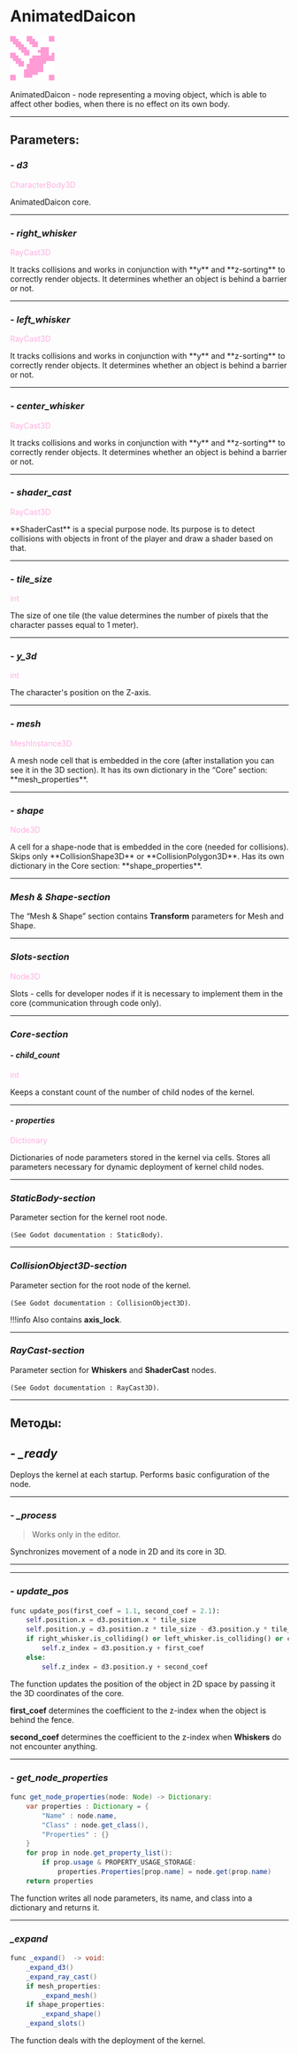# AnimatedDaicon

![animated_daicon.png](../assets/images/animated_daicon.png)

AnimatedDaicon - node representing a moving object, which is able to affect other bodies, when there is no effect on its own body.

---
## **Parameters**:

### - *d3*
<p style="color:#ffb0e0;">CharacterBody3D</p>
AnimatedDaicon core.

---
### - *right_whisker*
<p style="color:#ffb0e0;">RayCast3D</p>
It tracks collisions and works in conjunction with **y** and **z-sorting** to correctly render objects. It determines whether an object is behind a barrier or not.

---
### - *left_whisker*
<p style="color:#ffb0e0;">RayCast3D</p>
It tracks collisions and works in conjunction with **y** and **z-sorting** to correctly render objects. It determines whether an object is behind a barrier or not.

---
### - *center_whisker*
<p style="color:#ffb0e0;">RayCast3D</p>
It tracks collisions and works in conjunction with **y** and **z-sorting** to correctly render objects. It determines whether an object is behind a barrier or not.

---
### - *shader_cast*
<p style="color:#ffb0e0;">RayCast3D</p>
**ShaderCast** is a special purpose node. Its purpose is to detect collisions with objects in front of the player and draw a shader based on that.

---
### - *tile_size*
<p style="color:#ffb0e0;">int</p>
The size of one tile (the value determines the number of pixels that the character passes equal to 1 meter).

---
### - *y_3d*
<p style="color:#ffb0e0;">int</p>
The character's position on the Z-axis.

---
### - *mesh*
<p style="color:#ffb0e0;">MeshInstance3D</p>
A mesh node cell that is embedded in the core (after installation you can see it in the 3D section). 
It has its own dictionary in the “Core” section: **mesh_properties**.

---
### - *shape*
<p style="color:#ffb0e0;">Node3D</p>
A cell for a shape-node that is embedded in the core (needed for collisions).
Skips only **CollisionShape3D** or **CollisionPolygon3D**.
Has its own dictionary in the Core section: **shape_properties**.

---
### *Mesh & Shape-section*

The “Mesh & Shape” section contains **Transform** parameters for Mesh and Shape.

---
### *Slots-section*
<p style="color:#ffb0e0;">Node3D</p>
Slots - cells for developer nodes if it is necessary to implement them in the core (communication through code only).

---
### *Core-section*
#### - *child_count*
<p style="color:#ffb0e0;">int</p>
Keeps a constant count of the number of child nodes of the kernel.

---
#### - *properties*
<p style="color:#ffb0e0;">Dictionary</p>
Dictionaries of node parameters stored in the kernel via cells. Stores all parameters necessary for dynamic deployment of kernel child nodes.

---
### *StaticBody-section*

Parameter section for the kernel root node.

`(See Godot documentation : StaticBody)`.

---
### *CollisionObject3D-section*

Parameter section for the root node of the kernel. 

`(See Godot documentation : CollisionObject3D)`.

!!!info
	Also contains **axis_lock**.

---
### *RayCast-section*

Parameter section for **Whiskers** and **ShaderCast** nodes.

`(See Godot documentation : RayCast3D)`.

---
## **Методы**:
## - *_ready*

Deploys the kernel at each startup. Performs basic configuration of the node.

---
### - *_process*

> Works only in the editor.

Synchronizes movement of a node in 2D and its core in 3D. 

---

---
### - *update_pos*

```python
func update_pos(first_coef = 1.1, second_coef = 2.1):
	self.position.x = d3.position.x * tile_size
	self.position.y = d3.position.z * tile_size - d3.position.y * tile_size
	if right_whisker.is_colliding() or left_whisker.is_colliding() or center_whisker.is_colliding():
		self.z_index = d3.position.y + first_coef
	else:
		self.z_index = d3.position.y + second_coef
```

The function updates the position of the object in 2D space by passing it the 3D coordinates of the core.

**first_coef** determines the coefficient to the z-index when the object is behind the fence.

**second_coef** determines the coefficient to the z-index when **Whiskers** do not encounter anything.

---
### - *get_node_properties*

```java
func get_node_properties(node: Node) -> Dictionary:
	var properties : Dictionary = {
		"Name" : node.name,
		"Class" : node.get_class(),
		"Properties" : {}
	}
	for prop in node.get_property_list():
		if prop.usage & PROPERTY_USAGE_STORAGE:
			properties.Properties[prop.name] = node.get(prop.name)
	return properties
```

The function writes all node parameters, its name, and class into a dictionary and returns it.

---
### *_expand*

```java
func _expand()  -> void:
	_expand_d3()
	_expand_ray_cast()
	if mesh_properties:
		_expand_mesh()
	if shape_properties:
		_expand_shape()
	_expand_slots()
```

The function deals with the deployment of the kernel.
